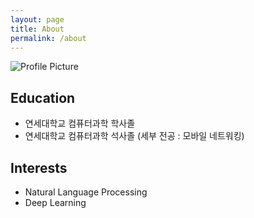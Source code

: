 ```yaml
---
layout: page
title: About 
permalink: /about
---
```


<img src="{{ site.baseurl }}/assets/profile.jpg" title="Profile Picture" class="profile" >

## Education
- 연세대학교 컴퓨터과학 학사졸
- 연세대학교 컴퓨터과학 석사졸 (세부 전공 : 모바일 네트워킹)

## Interests
- Natural Language Processing
- Deep Learning 

